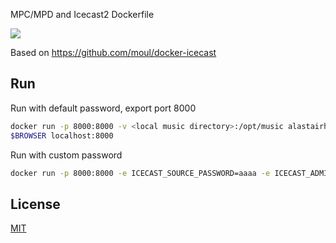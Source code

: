 
MPC/MPD and Icecast2 Dockerfile

[![](http://dockeri.co/image/alastairhm/docker-icecast)](https://index.docker.io/u/alastairhm/docker-icecast/)

Based on https://github.com/moul/docker-icecast

## Run

Run with default password, export port 8000

```bash
docker run -p 8000:8000 -v <local music directory>:/opt/music alastairhm/icecast
$BROWSER localhost:8000
```

Run with custom password

```bash
docker run -p 8000:8000 -e ICECAST_SOURCE_PASSWORD=aaaa -e ICECAST_ADMIN_PASSWORD=bbbb -e ICECAST_PASSWORD=cccc -e ICECAST_RELAY_PASSWORD=dddd <local music directory>:/opt/music alastairhm/icecast
```

## License

[MIT](https://github.com/moul/docker-icecast/blob/master/LICENSE.md)
